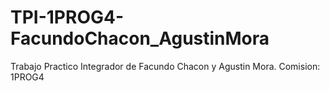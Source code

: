 # TPI-1PROG4-FacundoChacon_AgustinMora
Trabajo Practico Integrador de Facundo Chacon y Agustin Mora. Comision: 1PROG4
